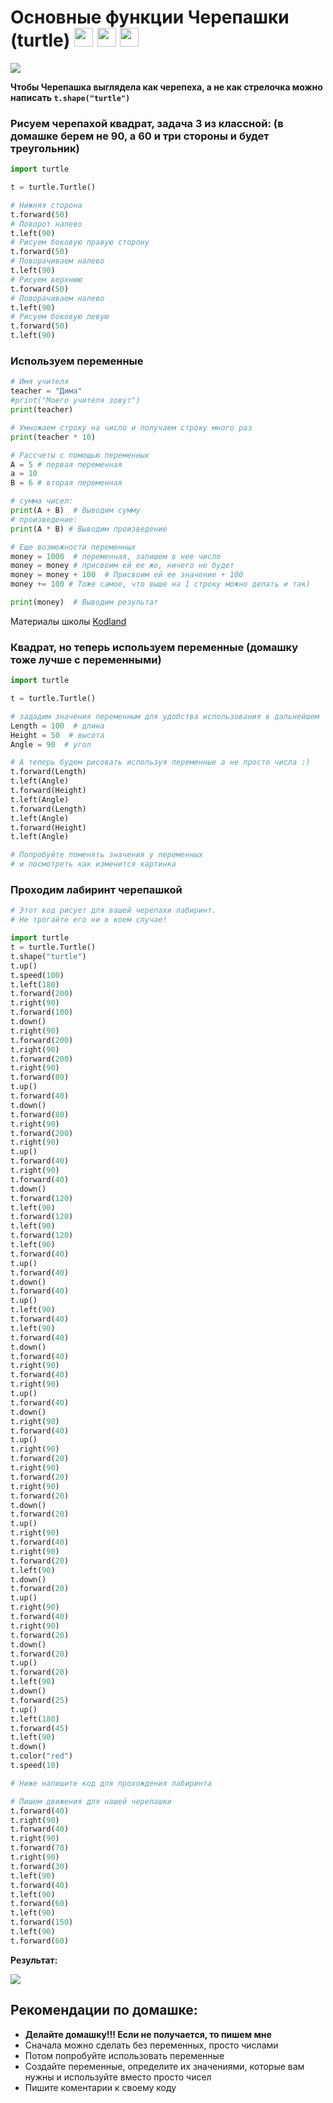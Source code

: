 # Основные функции Черепашки (turtle) <img src="https://vk.com/emoji/e/f09f90a2.png" height="30px"/> <img src="https://vk.com/emoji/e/f09f90a2.png" height="30px"/> <img src="https://vk.com/emoji/e/f09f90a2.png" height="30px"/>

<img src="image_assets/turtle.png"/>

**Чтобы Черепашка выглядела как черепеха, а не как стрелочка можно написать `t.shape("turtle")`**

### Рисуем черепахой квадрат, задача 3 из классной: (в домашке берем не 90, а 60 и три стороны и будет треугольник)

```python	
import turtle

t = turtle.Turtle()

# Нижняя сторона
t.forward(50) 
# Поворот налево
t.left(90) 
# Рисуем боковую правую сторону
t.forward(50) 
# Поворачиваем налево
t.left(90) 
# Рисуем верхнюю
t.forward(50) 
# Поворачиваем налево
t.left(90) 
# Рисуем боковую левую
t.forward(50) 
t.left(90) 
```



### Используем переменные

```python
# Имя учителя
teacher = "Дима"
#print("Моего учителя зовут")
print(teacher)

# Умножаем строку на число и получаем строку много раз
print(teacher * 10)

# Рассчеты с помощью переменных
A = 5 # первая переменная
a = 10
B = 6 # вторая переменная

# сумма чисел:
print(A + B)  # Выводим сумму
# произведение:
print(A * B) # Выводим произведение

# Еще возможности переменных
money = 1000  # переменная, запишем в нее число
money = money # присвоим ей ее же, ничего не будет
money = money + 100  # Присвоим ей ее значение + 100
money += 100 # Тоже самое, что выше на 1 строку можно делать и так)

print(money)  # Выводим результат
```



Материалы школы  <a href="https://kodland.org/">Kodland<a/>

### Квадрат, но теперь используем переменные (домашку тоже лучше с переменными)

```python
import turtle

t = turtle.Turtle()

# зададим значения переменным для удобства использования в дальнейшем
Length = 100  # длина
Height = 50  # высота
Angle = 90  # угол

# А теперь будем рисовать используя переменные а не просто числа :)
t.forward(Length) 
t.left(Angle) 
t.forward(Height) 
t.left(Angle) 
t.forward(Length) 
t.left(Angle) 
t.forward(Height) 
t.left(Angle) 

# Попробуйте поменять значения у переменных 
# и посмотреть как изменится картинка
```



### Проходим лабиринт черепашкой

```python
# Этот код рисует для вашей черепахи лабиринт. 
# Не трогайте его ни в коем случае!

import turtle
t = turtle.Turtle()
t.shape("turtle")
t.up()
t.speed(100)
t.left(180)
t.forward(200)
t.right(90)
t.forward(100)
t.down()
t.right(90)
t.forward(200)
t.right(90)
t.forward(200)
t.right(90)
t.forward(80)
t.up()
t.forward(40)
t.down()
t.forward(80)
t.right(90)
t.forward(200)
t.right(90)
t.up()
t.forward(40)
t.right(90)
t.forward(40)
t.down()
t.forward(120)
t.left(90)
t.forward(120)
t.left(90)
t.forward(120)
t.left(90)
t.forward(40)
t.up()
t.forward(40)
t.down()
t.forward(40)
t.up()
t.left(90)
t.forward(40)
t.left(90)
t.forward(40)
t.down()
t.forward(40)
t.right(90)
t.forward(40)
t.right(90)
t.up()
t.forward(40)
t.down()
t.right(90)
t.forward(40)
t.up()
t.right(90)
t.forward(20)
t.right(90)
t.forward(20)
t.right(90)
t.forward(20)
t.down()
t.forward(20)
t.up()
t.right(90)
t.forward(40)
t.right(90)
t.forward(20)
t.left(90)
t.down()
t.forward(20)
t.up()
t.right(90)
t.forward(40)
t.right(90)
t.forward(20)
t.down()
t.forward(20)
t.up()
t.forward(20)
t.left(90)
t.down()
t.forward(25)
t.up()
t.left(180)
t.forward(45)
t.left(90)
t.down()
t.color("red")
t.speed(10)

# Ниже напишите код для прохождения лабиринта

# Пишем движения для нашей черепашки
t.forward(40)
t.right(90)
t.forward(40)
t.right(90)
t.forward(70)
t.right(90)
t.forward(30)
t.left(90)
t.forward(40)
t.left(90)
t.forward(60)
t.left(90)
t.forward(150)
t.left(90)
t.forward(60)
```

**Результат:**

<img src="image_assets/labirint.png"/>

## Рекомендации по домашке:

- **Делайте домашку!!! Если не получается, то пишем мне**
- Сначала можно сделать без переменных, просто числами
- Потом попробуйте использовать переменные
- Создайте переменные, определите их значениями, которые вам нужны и используйте вместо просто чисел
- Пишите коментарии к своему коду

